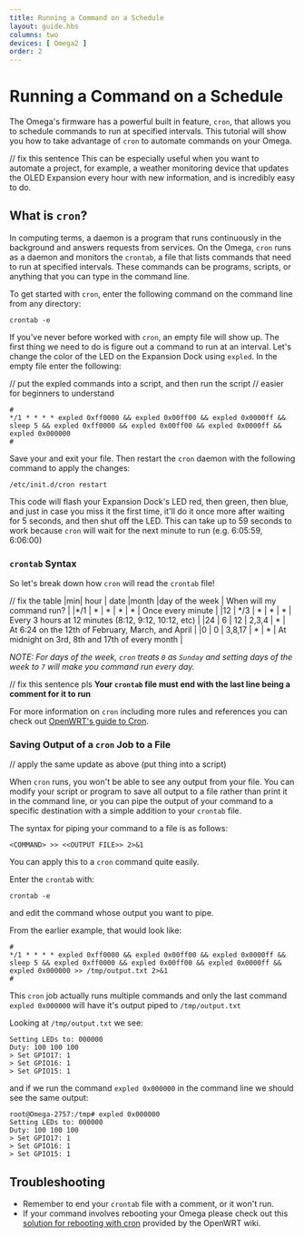 ```yaml
---
title: Running a Command on a Schedule
layout: guide.hbs
columns: two
devices: [ Omega2 ]
order: 2
---
```


# Running a Command on a Schedule

The Omega's firmware has a powerful built in feature, `cron`, that allows you to schedule commands to run at specified intervals. This tutorial will show you how to take advantage of `cron` to automate commands on your Omega.

// fix this sentence
This can be especially useful when you want to automate a project, for example, a weather monitoring device that updates the OLED Expansion every hour with new information, and is incredibly easy to do.


## What is `cron`?

In computing terms, a daemon is a program that runs continuously in the background and answers requests from services. On the Omega, `cron` runs as a daemon and monitors the `crontab`, a file that lists commands that need to run at specified intervals. These commands can be programs, scripts, or anything that you can type in the command line.

To get started with `cron`, enter the following command on the command line from any directory:

```
crontab -e
```

If you've never before worked with `cron`, an empty file will show up. The first thing we need to do is figure out a command to run at an interval. Let's change the color of the LED on the Expansion Dock using `expled`. In the empty file enter the following:


// put the expled commands into a script, and then run the script
// easier for beginners to understand

```
#
*/1 * * * * expled 0xff0000 && expled 0x00ff00 && expled 0x0000ff && sleep 5 && expled 0xff0000 && expled 0x00ff00 && expled 0x0000ff && expled 0x000000
#
```

Save your and exit your file. Then restart the `cron` daemon with the following command to apply the changes:

```
/etc/init.d/cron restart
```


This code will flash your Expansion Dock's LED red, then green, then blue, and just in case you miss it the first time, it'll do it once more after waiting for 5 seconds, and then shut off the LED. This can take up to 59 seconds to work because `cron` will wait for the next minute to run (e.g. 6:05:59, 6:06:00)


### `crontab` Syntax
So let's break down how `cron` will read the `crontab` file!

// fix the table
|min| hour | date |month |day of the week | When will my command run? |
|*/1 | * | * | * | * | Once every minute |
|12 | */3 | * | * | * | Every 3 hours at 12 minutes (8:12, 9:12, 10:12, etc) |
|24 | 6 | 12 | 2,3,4 | * | At 6:24 on the 12th of February, March, and April |
|0 | 0 | 3,8,17 | * | * | At midnight on 3rd, 8th and 17th of every month |

*NOTE: For days of the week, `cron` treats `0` as `Sunday` and setting days of the week to `7` will make you command run every day.*


// fix this sentence pls
**Your `crontab` file must end with the last line being a comment for it to run**

For more information on `cron` including more rules and references you can check out [OpenWRT's guide to Cron](https://wiki.openwrt.org/doc/howto/cron).

### Saving Output of a `cron` Job to a File
// apply the same update as above (put thing into a script)

When `cron` runs, you won't be able to see any output from your file. You can modify your script or program to save all output to a file rather than print it in the command line, or you can pipe the output of your command to a specific destination with a simple addition to your `crontab` file.

The syntax for piping your command to a file is as follows:

```
<COMMAND> >> <<OUTPUT FILE>> 2>&1
```

You can apply this to a `cron` command quite easily.

Enter the `crontab` with:

```
crontab -e
```

and edit the command whose output you want to pipe.

From the earlier example, that would look like:

```
#
*/1 * * * * expled 0xff0000 && expled 0x00ff00 && expled 0x0000ff && sleep 5 && expled 0xff0000 && expled 0x00ff00 && expled 0x0000ff && expled 0x000000 >> /tmp/output.txt 2>&1
#
```

This `cron` job actually runs multiple commands and only the last command `expled 0x000000` will have it's output piped to `/tmp/output.txt`

Looking at `/tmp/output.txt` we see:

```
Setting LEDs to: 000000
Duty: 100 100 100
> Set GPIO17: 1
> Set GPIO16: 1
> Set GPIO15: 1
```

and if we run the command `expled 0x000000` in the command line we should see the same output:

```
root@Omega-2757:/tmp# expled 0x000000
Setting LEDs to: 000000
Duty: 100 100 100
> Set GPIO17: 1
> Set GPIO16: 1
> Set GPIO15: 1
```


## Troubleshooting

* Remember to end your `crontab` file with a comment, or it won't run.
* If your command involves rebooting your Omega please check out this [solution for rebooting with cron](https://wiki.openwrt.org/doc/howto/cron#periodic_reboot_of_a_router) provided by the OpenWRT wiki.
